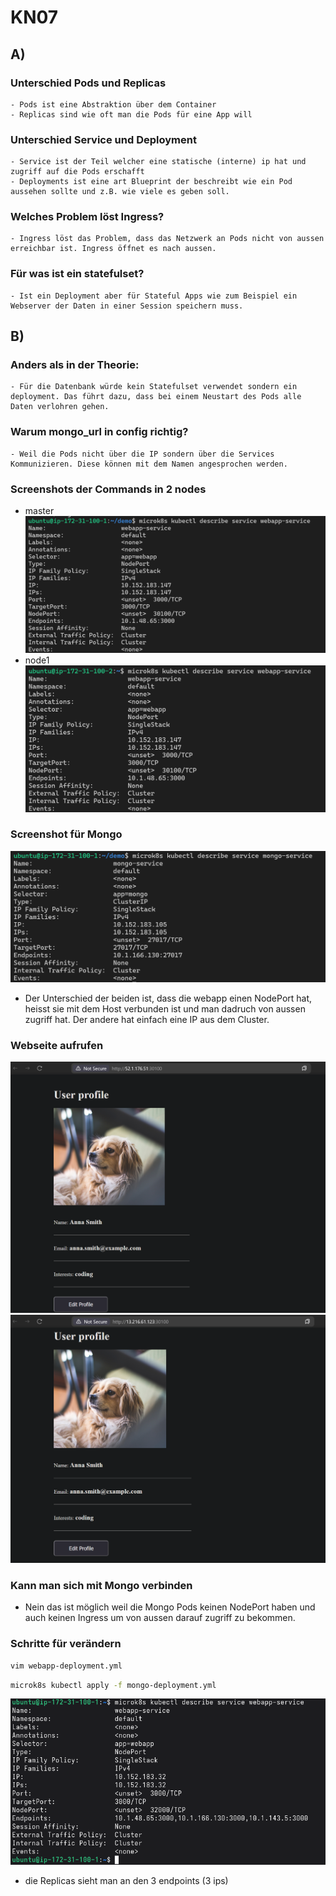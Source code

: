 # KN07
## A)
### Unterschied Pods und Replicas
    - Pods ist eine Abstraktion über dem Container
    - Replicas sind wie oft man die Pods für eine App will
### Unterschied Service und Deployment
    - Service ist der Teil welcher eine statische (interne) ip hat und zugriff auf die Pods erschafft
    - Deployments ist eine art Blueprint der beschreibt wie ein Pod aussehen sollte und z.B. wie viele es geben soll.
### Welches Problem löst Ingress?
    - Ingress löst das Problem, dass das Netzwerk an Pods nicht von aussen erreichbar ist. Ingress öffnet es nach aussen.
### Für was ist ein statefulset?
    - Ist ein Deployment aber für Stateful Apps wie zum Beispiel ein Webserver der Daten in einer Session speichern muss.


## B)
### Anders als in der Theorie:
    - Für die Datenbank würde kein Statefulset verwendet sondern ein deployment. Das führt dazu, dass bei einem Neustart des Pods alle Daten verlohren gehen.
### Warum mongo_url in config richtig?
    - Weil die Pods nicht über die IP sondern über die Services Kommunizieren. Diese können mit dem Namen angesprochen werden.
### Screenshots der Commands in 2 nodes
- master
![master-node](image.png)
- node1
![node1-desc](image-1.png)

### Screenshot für Mongo
![mongo-screenshot](image-2.png)
- Der Unterschied der beiden ist, dass die webapp einen NodePort hat, heisst sie mit dem Host verbunden ist und man dadruch von aussen zugriff hat. Der andere hat einfach eine IP aus dem Cluster.

### Webseite aufrufen
![first-node](image-3.png)
![second-node](image-4.png)

### Kann man sich mit Mongo verbinden
- Nein das ist möglich weil die Mongo Pods keinen NodePort haben und auch keinen Ingress um von aussen darauf zugriff zu bekommen.

### Schritte für verändern

```bash
vim webapp-deployment.yml
```

```bash
microk8s kubectl apply -f mongo-deployment.yml
```

![describe](image-5.png)
- die Replicas sieht man an den 3 endpoints (3 ips)